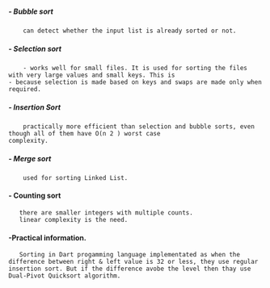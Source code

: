 ##### - Bubble sort
        can detect whether the input list is already sorted or not.
        
##### - Selection sort 
        - works well for small files. It is used for sorting the files with very large values and small keys. This is                             - because selection is made based on keys and swaps are made only when required.
        
##### - Insertion Sort 
        practically more efficient than selection and bubble sorts, even though all of them have O(n 2 ) worst case                               complexity.
  
##### - Merge sort 
        used for sorting Linked List.

#### - Counting sort
       there are smaller integers with multiple counts.
       linear complexity is the need.

####   -Practical information.
       Sorting in Dart progamming language implementated as when the difference between right & left value is 32 or less, they use regular        insertion sort. But if the difference avobe the level then thay use Dual-Pivot Quicksort algorithm.
